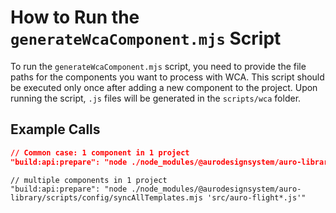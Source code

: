 # How to Run the `generateWcaComponent.mjs` Script

To run the `generateWcaComponent.mjs` script, you need to provide the file paths for the components you want to process with WCA. This script should be executed only once after adding a new component to the project. Upon running the script, `.js` files will be generated in the `scripts/wca` folder.

## Example Calls

```json
// Common case: 1 component in 1 project
"build:api:prepare": "node ./node_modules/@aurodesignsystem/auro-library/scripts/generateWcaComponent.mjs 'src/auro-flight.js'"
```

```
// multiple components in 1 project
"build:api:prepare": "node ./node_modules/@aurodesignsystem/auro-library/scripts/config/syncAllTemplates.mjs 'src/auro-flight*.js'"
```
